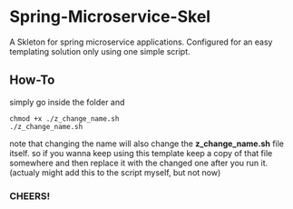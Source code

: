 # Spring-Microservice-Skel
A Skleton for spring microservice applications. Configured for an easy templating solution only using one simple script. 

## How-To
simply go inside the folder and
``` 
chmod +x ./z_change_name.sh 
./z_change_name.sh
```

note that changing the name will also change the __z_change_name.sh__ file itself. so if you wanna keep using this template
keep a copy of that file somewhere and then replace it with the changed one after you run it. (actualy might add this to the
script myself, but not now)

### CHEERS!